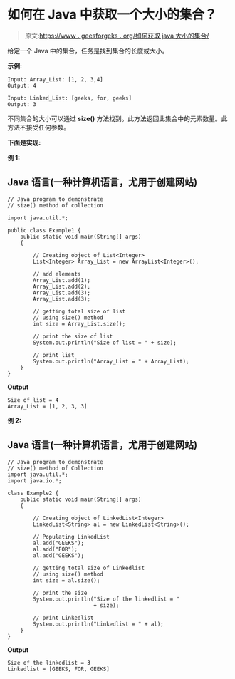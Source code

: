 # 如何在 Java 中获取一个大小的集合？

> 原文:[https://www . geesforgeks . org/如何获取 java 大小的集合/](https://www.geeksforgeeks.org/how-to-get-a-size-of-collection-in-java/)

给定一个 Java 中的集合，任务是找到集合的长度或大小。

**示例:**

```
Input: Array_List: [1, 2, 3,4]
Output: 4

Input: Linked_List: [geeks, for, geeks]
Output: 3

```

不同集合的大小可以通过 **size()** 方法找到。此方法返回此集合中的元素数量。此方法不接受任何参数。

**下面是实现:**

**例 1:**

## Java 语言(一种计算机语言，尤用于创建网站)

```
// Java program to demonstrate
// size() method of collection

import java.util.*;

public class Example1 {
    public static void main(String[] args)
    {

        // Creating object of List<Integer>
        List<Integer> Array_List = new ArrayList<Integer>();

        // add elements 
        Array_List.add(1);
        Array_List.add(2);
        Array_List.add(3);
        Array_List.add(3);

        // getting total size of list
        // using size() method
        int size = Array_List.size();

        // print the size of list
        System.out.println("Size of list = " + size);

        // print list
        System.out.println("Array_List = " + Array_List);
    }
}
```

**Output**

```
Size of list = 4
Array_List = [1, 2, 3, 3]
```

**例 2:**

## Java 语言(一种计算机语言，尤用于创建网站)

```
// Java program to demonstrate
// size() method of Collection
import java.util.*;
import java.io.*;

class Example2 {
    public static void main(String[] args)
    {

        // Creating object of LinkedList<Integer>
        LinkedList<String> al = new LinkedList<String>();

        // Populating LinkedList
        al.add("GEEKS");
        al.add("FOR");
        al.add("GEEKS");

        // getting total size of Linkedlist
        // using size() method
        int size = al.size();

        // print the size
        System.out.println("Size of the linkedlist = "
                           + size);

        // print Linkedlist
        System.out.println("Linkedlist = " + al);
    }
}
```

**Output**

```
Size of the linkedlist = 3
Linkedlist = [GEEKS, FOR, GEEKS]
```